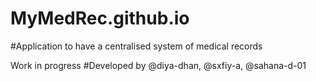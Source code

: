 # MyMedRec.github.io
 
#Application to have a centralised system of medical records
 
Work in progress
#Developed by @diya-dhan, @sxfiy-a, @sahana-d-01
